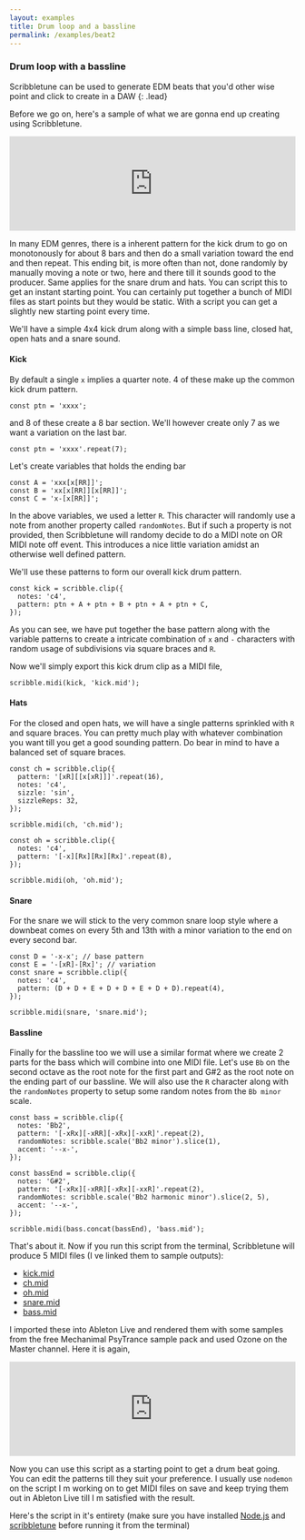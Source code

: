 ```yaml
---
layout: examples
title: Drum loop and a bassline
permalink: /examples/beat2
---
```


### Drum loop with a bassline

Scribbletune can be used to generate EDM beats that you'd other wise point and click to create in a DAW
{: .lead}

Before we go on, here's a sample of what we are gonna end up creating using Scribbletune.

<iframe width="100%" height="166" scrolling="no" frameborder="no" allow="autoplay" src="https://w.soundcloud.com/player/?url=https%3A//api.soundcloud.com/tracks/653204363&color=%23080404&auto_play=false&hide_related=false&show_comments=true&show_user=true&show_reposts=false&show_teaser=true"></iframe>

In many EDM genres, there is a inherent pattern for the kick drum to go on monotonously for about 8 bars and then do a small variation toward the end and then repeat. This ending bit, is more often than not, done randomly by manually moving a note or two, here and there till it sounds good to the producer. Same applies for the snare drum and hats. You can script this to get an instant starting point. You can certainly put together a bunch of MIDI files as start points but they would be static. With a script you can get a slightly new starting point every time.

We'll have a simple 4x4 kick drum along with a simple bass line, closed hat, open hats and a snare sound.

#### Kick

By default a single `x` implies a quarter note. 4 of these make up the common kick drum pattern.

```
const ptn = 'xxxx';
```

and 8 of these create a 8 bar section. We'll however create only 7 as we want a variation on the last bar.

```
const ptn = 'xxxx'.repeat(7);
```

Let's create variables that holds the ending bar

```
const A = 'xxx[x[RR]]';
const B = 'xx[x[RR]][x[RR]]';
const C = 'x-[x[RR]]';
```

In the above variables, we used a letter `R`. This character will randomly use a note from another property called `randomNotes`. But if such a property is not provided, then Scribbletune will randomy decide to do a MIDI note on OR MIDI note off event. This introduces a nice little variation amidst an otherwise well defined pattern.

We'll use these patterns to form our overall kick drum pattern.

```
const kick = scribble.clip({
  notes: 'c4',
  pattern: ptn + A + ptn + B + ptn + A + ptn + C,
});
```

As you can see, we have put together the base pattern along with the variable patterns to create a intricate combination of `x` and `-` characters with random usage of subdivisions via square braces and `R`.

Now we'll simply export this kick drum clip as a MIDI file,

```
scribble.midi(kick, 'kick.mid');
```

#### Hats

For the closed and open hats, we will have a single patterns sprinkled with `R` and square braces. You can pretty much play with whatever combination you want till you get a good sounding pattern. Do bear in mind to have a balanced set of square braces.

```
const ch = scribble.clip({
  pattern: '[xR][[x[xR]]]'.repeat(16),
  notes: 'c4',
  sizzle: 'sin',
  sizzleReps: 32,
});

scribble.midi(ch, 'ch.mid');

const oh = scribble.clip({
  notes: 'c4',
  pattern: '[-x][Rx][Rx][Rx]'.repeat(8),
});

scribble.midi(oh, 'oh.mid');
```

#### Snare

For the snare we will stick to the very common snare loop style where a downbeat comes on every 5th and 13th with a minor variation to the end on every second bar.

```
const D = '-x-x'; // base pattern
const E = '-[xR]-[Rx]'; // variation
const snare = scribble.clip({
  notes: 'c4',
  pattern: (D + D + E + D + D + E + D + D).repeat(4),
});

scribble.midi(snare, 'snare.mid');
```

#### Bassline

Finally for the bassline too we will use a similar format where we create 2 parts for the bass which will combine into one MIDI file. Let's use `Bb` on the second octave as the root note for the first part and G#2 as the root note on the ending part of our bassline. We will also use the `R` character along with the `randomNotes` property to setup some random notes from the `Bb minor` scale.

```
const bass = scribble.clip({
  notes: 'Bb2',
  pattern: '[-xRx][-xRR][-xRx][-xxR]'.repeat(2),
  randomNotes: scribble.scale('Bb2 minor').slice(1),
  accent: '--x-',
});

const bassEnd = scribble.clip({
  notes: 'G#2',
  pattern: '[-xRx][-xRR][-xRx][-xxR]'.repeat(2),
  randomNotes: scribble.scale('Bb2 harmonic minor').slice(2, 5),
  accent: '--x-',
});

scribble.midi(bass.concat(bassEnd), 'bass.mid');
```

That's about it. Now if you run this script from the terminal, Scribbletune will produce 5 MIDI files (I ve linked them to sample outputs):

- [kick.mid](/sounds/midi/kick.mid)
- [ch.mid](/sounds/midi/ch.mid)
- [oh.mid](/sounds/midi/oh.mid)
- [snare.mid](/sounds/midi/snare.mid)
- [bass.mid](/sounds/midi/bass.mid)

I imported these into Ableton Live and rendered them with some samples from the free Mechanimal PsyTrance sample pack and used Ozone on the Master channel. Here it is again,

<iframe width="100%" height="166" scrolling="no" frameborder="no" allow="autoplay" src="https://w.soundcloud.com/player/?url=https%3A//api.soundcloud.com/tracks/653204363&color=%23080404&auto_play=false&hide_related=false&show_comments=true&show_user=true&show_reposts=false&show_teaser=true"></iframe>

Now you can use this script as a starting point to get a drum beat going. You can edit the patterns till they suit your preference. I usually use `nodemon` on the script I m working on to get MIDI files on save and keep trying them out in Ableton Live till I m satisfied with the result.

Here's the script in it's entirety (make sure you have installed [Node.js](https://nodejs.org/en/download/) and [scribbletune](/documentation/installation) before running it from the terminal)

<script src="https://gist.github.com/walmik/8c20b24492661f8ee5c1b7d6e9434108.js"></script>

